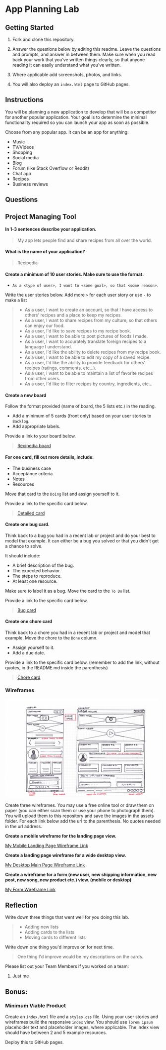 # App Planning Lab

## Getting Started

1. Fork and clone this repository.

1. Answer the questions below by editing this readme. Leave the questions and prompts, and answer in between them. Make sure when you read back your work that you've written things clearly, so that anyone reading it can easily understand what you've written.

1. Where applicable add screenshots, photos, and links.

1. You will also deploy an `index.html` page to GitHub pages.

## Instructions

You will be planning a new application to develop that will be a competitor for another popular application. Your goal is to determine the minimal functionality required so you can launch your app as soon as possible.

Choose from any popular app. It can be an app for anything:

- Music
- TV/Videos
- Shopping
- Social media
- Blog
- Forum (like Stack Overflow or Reddit)
- Chat app
- Recipes
- Business reviews

## Questions

## Project Managing Tool

#### In 1-3 sentences describe your application.

> My app lets people find and share recipes from all over the world.

#### What is the name of your application?

> Recipedia

#### Create a minimum of 10 user stories. Make sure to use the format:

- `As a <type of user>, I want to <some goal>, so that <some reason>.`

Write the user stories below. Add more `>` for each user story or use `-` to make a list

>- As a user, I want to create an account, so that I have access to others' recipes and a place to keep my recipes.
>- As a user, I want to share recipes from my culture, so that others can enjoy our food.
>- As a user, I'd like to save recipes to my recipe book.
>- As a user, I want to be able to post pictures of foods I made.
>- As a user, I want to accurately translate foreign recipes to a language I understand.
>- As a user, I'd like the ability to delete recipes from my recipe book.
>- As a user, I want to be able to edit my copy of a saved recipe.
>- As a user, I'd like the ability to provide feedback for others' recipes (ratings, comments, etc...).
>- As a user, I want to be able to maintain a list of favorite recipes from other users.
>- As a user, I'd like to filter recipes by country, ingredients, etc...


#### Create a new board

Follow the format provided (name of board, the 5 lists etc.) in the reading.

- Add a minimum of 5 cards (front only) based on your user stories to `Backlog`.
- Add appropriate labels.

Provide a link to your board below.

> [Recipedia board](https://trello.com/b/EPHIuqjb/recipedia)

#### For one card, fill out more details, include:

- The business case
- Acceptance criteria
- Notes
- Resources

Move that card to the `Doing` list and assign yourself to it.

Provide a link to the specific card below.

> [Detailed card](https://trello.com/c/fhma0QhK)

#### Create one bug card.

Think back to a bug you had in a recent lab or project and do your best to model that example.
It can either be a bug you solved or that you didn't get a chance to solve.

It should include:

- A brief description of the bug.
- The expected behavior.
- The steps to reproduce.
- At least one resource.

Make sure to label it as a bug. Move the card to the `To Do` list.

Provide a link to the specific card below.

> [Bug card](https://trello.com/c/IKWZSidk)

#### Create one chore card

Think back to a chore you had in a recent lab or project and model that example. Move the chore to the `Done` column.

- Assign yourself to it.
- Add a due date.

Provide a link to the specific card below. (remember to add the link, without quotes, in the README.md inside the parenthesis)

> [Chore card](https://trello.com/c/XbW7EvUV)

### Wireframes

<img src ="./assets/wireframe-small.png" width='500' height='318'>

Create three wireframes. You may use a free online tool or draw them on paper (you can either scan them or use your phone to photograph them). You will upload them to this repository and save the images in the assets folder. For each link below add the url to the parenthesis. No quotes needed in the url address.

**Create a mobile wireframe for the landing page view.**

[My Mobile Landing Page Wireframe Link](./assets/landing-page-mobile.jpeg)

**Create a landing page wireframe for a wide desktop view.**

[My Desktop Main Page Wireframe Link](./assets/landing-page-desktop.jpeg)

**Create a wireframe for a form (new user, new shipping information, new post, new song, new product etc.) view. (mobile or desktop)**

[My Form Wireframe Link](./assets/form.jpeg)

## Reflection

Write down three things that went well for you doing this lab.

>- Adding new lists
>- Adding cards to the lists
>- Moving cards to different lists

Write down one thing you'd improve on for next time.

> One thing I'd improve would be my descriptions on the cards.

Please list out your Team Members if you worked on a team:

1. Just me

## Bonus:

### Minimum Viable Product

Create an `index.html` file and a `styles.css` file. Using your user stories and wireframes build the responsive `index` view. You should use `lorem ipsum` placeholder text and placeholder images, where applicable. The index view should have between 2 and 5 example resources.

Deploy this to GitHub pages.
